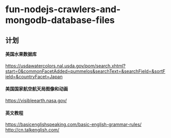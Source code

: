 # fun-nodejs-crawlers-and-mongodb-database-files

## 计划
#### 美国水果数据库
https://usdawatercolors.nal.usda.gov/pom/search.xhtml?start=0&commonFacetAdded=pummelos&searchText=&searchField=&sortField=&countryFacet=Japan



#### 美国国家航空航天局图像和动画
https://visibleearth.nasa.gov/


#### 英文教程
https://basicenglishspeaking.com/basic-english-grammar-rules/
http://cn.talkenglish.com/
